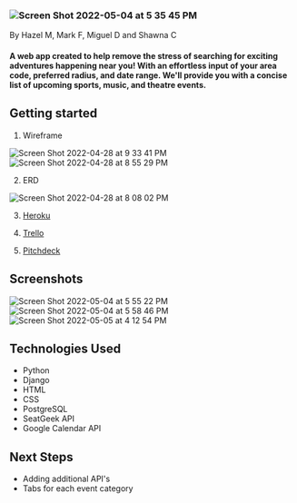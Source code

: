 ### ![Screen Shot 2022-05-04 at 5 35 45 PM](https://user-images.githubusercontent.com/88744476/166829727-08d2f1b5-5990-499f-b2aa-bcec62f82a8f.png)                                                                                                                                                   
By Hazel M, Mark F, Miguel D and Shawna C
#### A web app created to help remove the stress of searching for exciting adventures happening near you! With an effortless input of your area code, preferred radius, and date range. We'll provide you with a concise list of upcoming sports, music, and theatre events. 


## Getting started 
1. Wireframe

![Screen Shot 2022-04-28 at 9 33 41 PM](https://user-images.githubusercontent.com/88744476/166990619-0680fc7e-6f3b-4d23-879a-03adbb546311.png)
![Screen Shot 2022-04-28 at 8 55 29 PM](https://user-images.githubusercontent.com/88744476/167020253-0f518f26-6a49-4d8c-98f1-815a3eee437e.png)



2. ERD

![Screen Shot 2022-04-28 at 8 08 02 PM](https://user-images.githubusercontent.com/88744476/166990959-695e43da-db93-4250-8608-1cdf26781dc5.png)

3. [Heroku](https://eventwave.herokuapp.com/)

4. [Trello](https://trello.com/b/Wknpy2do/project-3)
5. [Pitchdeck](https://docs.google.com/presentation/d/1lvP_Ki8YvI5by9PUt8F9r3WRQAgHO8lw8KSkCdvwCD8/edit#slide=id.p)


## Screenshots
![Screen Shot 2022-05-04 at 5 55 22 PM](https://user-images.githubusercontent.com/88744476/166832207-c87dd414-afcf-4dbd-97f7-d21afbfe0d17.png)
![Screen Shot 2022-05-04 at 5 58 46 PM](https://user-images.githubusercontent.com/88744476/166832609-11bd8bb3-1a0b-4362-abbb-a95a223e75a8.png)
![Screen Shot 2022-05-05 at 4 12 54 PM](https://user-images.githubusercontent.com/88744476/167017874-dd872939-ff7b-4c33-bab8-a8afdd1fa457.png)


## Technologies Used 
- Python
- Django
- HTML
- CSS
- PostgreSQL 
- SeatGeek API
- Google Calendar API

## Next Steps 
- Adding additional API's
- Tabs for each event category
